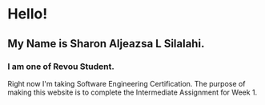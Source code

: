 # Hello!
## My Name is Sharon Aljeazsa L Silalahi. 
### I am one of Revou Student.
Right now I'm taking Software Engineering Certification.
The purpose of making this website is to complete the Intermediate Assignment for Week 1.
